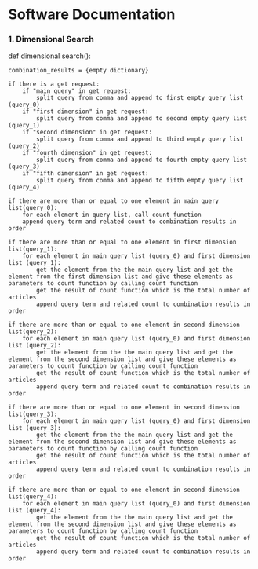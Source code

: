 # Software Documentation

### 1. Dimensional Search


def dimensional search():

	combination_results = {empty dictionary}

	if there is a get request:
		if "main query" in get request:
			split query from comma and append to first empty query list (query_0)
		if "first dimension" in get request:
			split query from comma and append to second empty query list (query_1)
		if "second dimension" in get request:
			split query from comma and append to third empty query list (query_2)
		if "fourth dimension" in get request:
			split query from comma and append to fourth empty query list (query_3)
		if "fifth dimension" in get request:
			split query from comma and append to fifth empty query list (query_4)
			
	if there are more than or equal to one element in main query list(query_0):
		for each element in query list, call count function 
		append query term and related count to combination results in order 
	
	if there are more than or equal to one element in first dimension list(query_1):
		for each element in main query list (query_0) and first dimension list (query_1):
			get the element from the the main query list and get the element from the first dimension list and give these elements as parameters to count function by calling count function 
			get the result of count function which is the total number of articles
			append query term and related count to combination results in order

	if there are more than or equal to one element in second dimension list(query_2):
		for each element in main query list (query_0) and first dimension list (query_2):
			get the element from the the main query list and get the element from the second dimension list and give these elements as parameters to count function by calling count function 
			get the result of count function which is the total number of articles
			append query term and related count to combination results in order 
			
	if there are more than or equal to one element in second dimension list(query_3):
		for each element in main query list (query_0) and first dimension list (query_3):
			get the element from the the main query list and get the element from the second dimension list and give these elements as parameters to count function by calling count function 
			get the result of count function which is the total number of articles
			append query term and related count to combination results in order 
			
	if there are more than or equal to one element in second dimension list(query_4):
		for each element in main query list (query_0) and first dimension list (query_4):
			get the element from the the main query list and get the element from the second dimension list and give these elements as parameters to count function by calling count function 
			get the result of count function which is the total number of articles
			append query term and related count to combination results in order 
			
	
	
	
